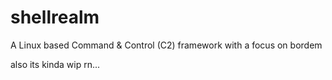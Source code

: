 # shellrealm
A Linux based Command & Control (C2) framework with a focus on bordem

also its kinda wip rn...
